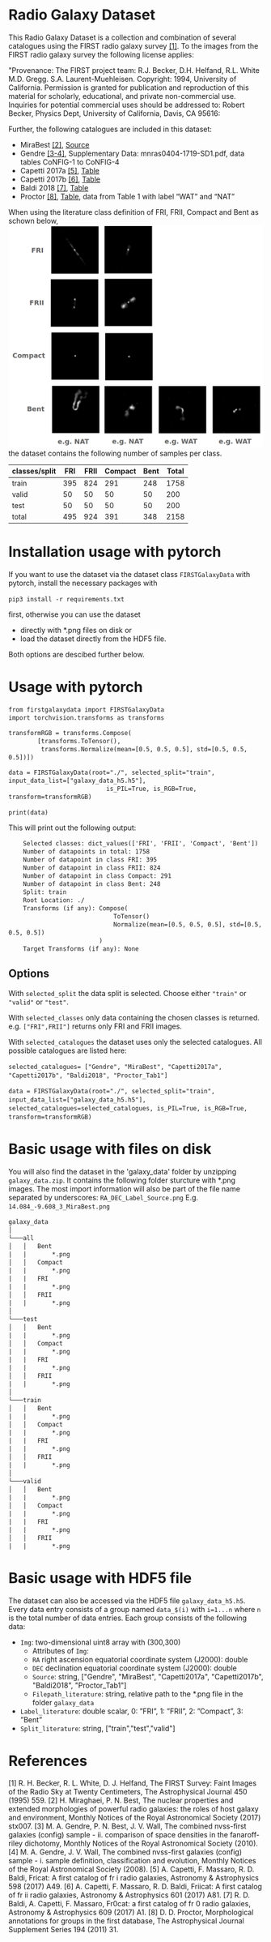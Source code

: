 # Radio Galaxy Dataset
This Radio Galaxy Dataset is a collection and combination of several catalogues using the FIRST radio galaxy survey [[1]](https://ui.adsabs.harvard.edu/abs/1995ApJ...450..559B/abstract).
To the images from the FIRST radio galaxy survey the following license applies:

"Provenance: The FIRST project team: R.J. Becker, D.H. Helfand, R.L. White M.D. Gregg. S.A. Laurent-Muehleisen.
Copyright: 1994, University of California. Permission is granted for publication and reproduction of this material for scholarly, educational, and private non-commercial use. Inquiries for potential commercial uses should be addressed to: Robert Becker, Physics Dept, University of California, Davis, CA  95616:

Further, the following catalogues are included in this dataset:
* MiraBest [[2]](https://academic.oup.com/mnras/article/466/4/4346/2843096), [Source](https://zenodo.org/record/4288837#.YFSBEdwxlaT)
* Gendre [[3-4]](https://academic.oup.com/mnras/article/404/4/1719/1081038?login=true), Supplementary Data: mnras0404-1719-SD1.pdf, data tables CoNFIG-1 to CoNFIG-4
* Capetti 2017a [[5]](https://www.aanda.org/articles/aa/full_html/2017/02/aa29287-16/aa29287-16.html), [Table](https://www.aanda.org/articles/aa/full_html/2017/02/aa29287-16/T1.html)
* Capetti 2017b [[6]](https://www.aanda.org/articles/aa/full_html/2017/05/aa30247-16/aa30247-16.html), [Table](http://cdsarc.u-strasbg.fr/viz-bin/qcat?J/A+A/601/A81)
* Baldi 2018 [[7]](https://www.aanda.org/articles/aa/full_html/2018/01/aa31333-17/aa31333-17.html), [Table](https://www.aanda.org/articles/aa/full_html/2018/01/aa31333-17/T1.html)
* Proctor [[8]](https://ui.adsabs.harvard.edu/abs/2011ApJS..194...31P/abstract), [Table](https://iopscience.iop.org/article/10.1088/0067-0049/194/2/31#apjs390184t1), data from Table 1 with label “WAT” and “NAT”

When using the literature class definition of FRI, FRII, Compact and Bent as schown below, 
![image](img/Classification_Scheme.png)
the dataset contains the following number of samples per class.

| classes/split     | FRI |   FRII |     Compact |    Bent |   Total     |
| ----------- | ----------- |----------- |----------- |-----------       |-----------|
| train     | 395       |824       |291       |248       |1758       |
| valid   | 50        | 50       | 50       | 50      |200       |
| test   | 50        | 50       | 50       | 50      |200       |
| total   | 495        |924       |391       |348       |2158       |

# Installation usage with pytorch
If you want to use the dataset via the dataset class `FIRSTGalaxyData` with pytorch, install the necessary packages with

`pip3 install -r requirements.txt`

first, otherwise you can use the dataset
* directly with *.png files on disk or
* load the dataset directly from the HDF5 file.

Both options are descibed further below.

# Usage with pytorch
```
from firstgalaxydata import FIRSTGalaxyData
import torchvision.transforms as transforms
```
```
transformRGB = transforms.Compose(
        [transforms.ToTensor(),
         transforms.Normalize(mean=[0.5, 0.5, 0.5], std=[0.5, 0.5, 0.5])])
```
```
data = FIRSTGalaxyData(root="./", selected_split="train", input_data_list=["galaxy_data_h5.h5"],
                           is_PIL=True, is_RGB=True, transform=transformRGB)
```
```print(data)```

This will print out the following output:
```Dataset FIRSTGalaxyData
    Selected classes: dict_values(['FRI', 'FRII', 'Compact', 'Bent'])
    Number of datapoints in total: 1758
    Number of datapoint in class FRI: 395
    Number of datapoint in class FRII: 824
    Number of datapoint in class Compact: 291
    Number of datapoint in class Bent: 248
    Split: train
    Root Location: ./
    Transforms (if any): Compose(
                             ToTensor()
                             Normalize(mean=[0.5, 0.5, 0.5], std=[0.5, 0.5, 0.5])
                         )
    Target Transforms (if any): None
```

## Options
With `selected_split` the data split is selected. Choose either `"train"` or `"valid"` or `"test"`.

With `selected_classes` only data containing the chosen classes is returned. e.g. `["FRI",FRII"]` returns only FRI and FRII images.

With `selected_catalogues` the dataset uses only the selected catalogues. All possible catalogues are listed here:

`selected_catalogues= ["Gendre", "MiraBest", "Capetti2017a", "Capetti2017b", "Baldi2018", "Proctor_Tab1"]`

```data = FIRSTGalaxyData(root="./", selected_split="train", input_data_list=["galaxy_data_h5.h5"], selected_catalogues=selected_catalogues, is_PIL=True, is_RGB=True, transform=transformRGB)```

# Basic usage with files on disk
You will also find the dataset in the 'galaxy_data' folder by unzipping `galaxy_data.zip`.
It contains the following folder sturcture with *.png images. The most import information will also be part of the file name separated by underscores:
`RA_DEC_Label_Source.png`
E.g. `14.084_-9.608_3_MiraBest.png`
```
galaxy_data  
│
└───all
│   │   Bent
|   |       *.png  
│   │   Compact
|   |       *.png  
|   |   FRI
|   |       *.png  
│   │   FRII
|   |       *.png  
│   
└───test
│   │   Bent
|   |       *.png  
│   │   Compact
|   |       *.png  
|   |   FRI
|   |       *.png  
│   │   FRII
|   |       *.png
│   
└───train
│   │   Bent
|   |       *.png  
│   │   Compact
|   |       *.png  
|   |   FRI
|   |       *.png  
│   │   FRII
|   |       *.png
│   
└───valid
│   │   Bent
|   |       *.png  
│   │   Compact
|   |       *.png  
|   |   FRI
|   |       *.png  
│   │   FRII
|   |       *.png
```
 

# Basic usage with HDF5 file 
The dataset can also be accessed via the HDF5 file `galaxy_data_h5.h5`. 
Every data entry consists of a group named `data_$(i)` with `i=1...n` where `n` is the total number of data entries.
Each group consists of the following data:
* `Img`: two-dimensional uint8 array with (300,300)
  * Attributes of `Img`:
  * `RA` right ascension equatorial  coordinate  system (J2000): double
  * `DEC` declination equatorial  coordinate  system (J2000): double 
  * `Source`: string, ["Gendre", "MiraBest", "Capetti2017a", "Capetti2017b", "Baldi2018", "Proctor_Tab1"]
  * `Filepath_literature`: string, relative path to the *.png file in the folder `galaxy_data`
* `Label_literature`: double scalar, 0: ”FRI”, 1: ”FRII”, 2: ”Compact”, 3: ”Bent”
* `Split_literature`: string, ["train","test","valid"]

# References
[1] R. H. Becker, R. L. White, D. J. Helfand, The FIRST Survey: Faint Images of the Radio Sky at Twenty Centimeters,
The Astrophysical Journal 450 (1995) 559.
[2] H. Miraghaei, P. N. Best, The nuclear properties and extended morphologies of powerful radio galaxies: the roles
of host galaxy and environment, Monthly Notices of the Royal Astronomical Society (2017) stx007.
[3] M. A. Gendre, P. N. Best, J. V. Wall, The combined nvss-first galaxies (config) sample - ii. comparison of space
densities in the fanaroff-riley dichotomy, Monthly Notices of the Royal Astronomical Society (2010).
[4] M. A. Gendre, J. V. Wall, The combined nvss-first galaxies (config) sample - i. sample definition, classification
and evolution, Monthly Notices of the Royal Astronomical Society (2008).
[5] A. Capetti, F. Massaro, R. D. Baldi, Fricat: A first catalog of fr i radio galaxies, Astronomy & Astrophysics 598
(2017) A49.
[6] A. Capetti, F. Massaro, R. D. Baldi, Friicat: A first catalog of fr ii radio galaxies, Astronomy & Astrophysics 601
(2017) A81.
[7] R. D. Baldi, A. Capetti, F. Massaro, Fr0cat: a first catalog of fr 0 radio galaxies, Astronomy & Astrophysics 609
(2017) A1.
[8] D. D. Proctor, Morphological annotations for groups in the first database, The Astrophysical Journal Supplement
Series 194 (2011) 31.






